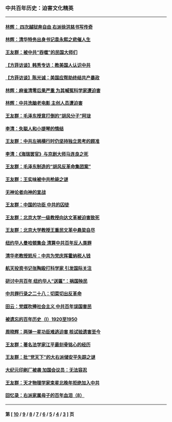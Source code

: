 ### 中共百年历史：迫害文化精英
---
#### [林辉： 四次越狱奔自由 右派徐洪慈书写传奇](../../pages/nf1176111/n14010438.md?06080430) 
#### [林辉：清华特务出身书记袁永熙之悲催人生](../../pages/nf1176111/n13997413.md?06080430) 
#### [王友群：被中共“吞噬”的民国大师们](../../pages/nf1176111/n13942620.md?06080430) 
#### [【方菲访谈】韩秀专访：教美国人认识中共](../../pages/nf1176111/n13821310.md?06080430) 
#### [【方菲访谈】陈光诚：美国应帮助终结共产暴政](../../pages/nf1176111/n13759521.md?06080430) 
#### [林辉：麻雀清零后果严重 为其喊冤科学家遭迫害](../../pages/nf1176111/n13746900.md?06080430) 
#### [林辉：中共洗脑老电影 主创人员遭迫害](../../pages/nf1176111/n13699437.md?06080430) 
#### [王友群：毛泽东授意打倒的“胡风分子”阿垅](../../pages/nf1176111/n13592541.md?06080430) 
#### [李清：失聪人和小提琴的情结](../../pages/nf1176111/n13459280.md?06080430) 
#### [王友群：中共左祸横行时仍坚持独立思考的顾准](../../pages/nf1176111/n13444722.md?06080430) 
#### [李清：《海瑞罢官》与京剧大师马连良之死](../../pages/nf1176111/n13412316.md?06080430) 
#### [王友群：毛泽东制造的“胡风反革命集团案”](../../pages/nf1176111/n13324909.md?06080430) 
#### [王友群：王实味被中共枪毙之谜](../../pages/nf1176111/n13307502.md?06080430) 
#### [无神论者向神的宣战](../../pages/nf1176111/n13281535.md?06080430) 
#### [王友群：中国的功臣 中共的囚徒](../../pages/nf1176111/n13291790.md?06080430) 
#### [王友群：北京大学一级教授向达文革被迫害致死](../../pages/nf1176111/n13150966.md?06080430) 
#### [王友群：北京大学教授王重民文革中悬梁自尽](../../pages/nf1176111/n13084645.md?06080430) 
#### [纽约华人曼哈顿集会 清算中共百年反人类罪](../../pages/nf1176111/n13084157.md?06080430) 
#### [清华老教授怒斥：中共为党庆挥霍纳税人钱](../../pages/nf1176111/n13071430.md?06080430) 
#### [航天投资书记张陶殴打科学家 引发国际关注](../../pages/nf1176111/n13069132.md?06080430) 
#### [研讨中共百年 纽约华人“送匾”：祸国殃民](../../pages/nf1176111/n13057367.md?06080430) 
#### [中共罪行录之二十八：切菜切出反革命](../../pages/nf1176111/n13030600.md?06080430) 
#### [田云：党媒吹捧社会主义 中共百年误国害民](../../pages/nf1176111/n13006682.md?06080430) 
#### [被遗忘的百年历史（I）1920至1950](../../pages/nf1176111/n12986411.md?06080430) 
#### [周晓辉：两弹一星功臣难逃迫害 核试验遗害至今](../../pages/nf1176111/n12974997.md?06080430) 
#### [王友群：著名法学家江平最刻骨铭心的经历](../../pages/nf1176111/n12970787.md?06080430) 
#### [王友群：批“党天下”的大右派储安平失踪之谜](../../pages/nf1176111/n12954229.md?06080430) 
#### [大纪元印刷厂被袭 加国会议员：无法容忍](../../pages/nf1176111/n12883028.md?06080430) 
#### [王友群：天才物理学家束星北晚年拒绝加入中共](../../pages/nf1176111/n12792913.md?06080430) 
#### [回忆录：右派家属母子的百年血泪（8）](../../pages/nf1176111/n12706196.md?06080430) 

---
#### 第 [ [10](./10.md?06080430) / [9](./9.md?06080430) / [8](./8.md?06080430) / [7](./7.md?06080430) / [6](./6.md?06080430) / [5](./5.md?06080430) / [4](./4.md?06080430) / [3](./3.md?06080430) ] 页
